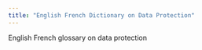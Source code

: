 ```yaml
---
title: "English French Dictionary on Data Protection"
---
```


English French glossary on data protection

